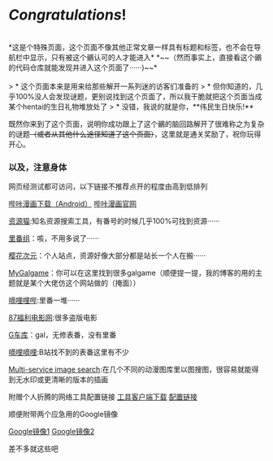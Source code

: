 # *Congratulations*!
</br>
*这是个特殊页面，这个页面不像其他正常文章一样具有标题和标签，也不会在导航栏中显示，只有被这个鶸认可的人才能进入*  
*~~（然而事实上，直接看这个鶸的代码仓库就能发现并进入这个页面了······)~~*
</br>
</br>
> * 这个页面本来是用来给那些解开一系列迷的访客们准备的
> * 但你知道的，几乎100%没人会发现谜题，更别说找到这个页面了，所以我干脆就把这个页面当成某个hentai的生日礼物堆放处了
> * 没错，我说的就是你，**伟民生日快乐!**

既然你来到了这个页面，说明你成功跟上了这个鶸的脑回路解开了很难称之为复杂的谜题~~（或者从其他什么途径知道了这个页面）~~，这里就是通关奖励了，祝你玩得开心。

### 以及，注意身体

网页经测试都可访问，以下链接不推荐点开的程度由高到低排列

[哔咔漫画下载（Android）](https://transfer.sh/CjJbv/picacg_2.1.0.5.apk)
[哔咔漫画官网](http://picacg.net/)

[资源猫](https://www.ziyuanmao.org):知名资源搜索工具，有番号的时候几乎100%可找到资源······

[里番组](https://lfz.fun/)：咳，不用多说了······

[樱花次元](https://yhacg.us/)：个人站点，资源好像大部分都是站长一个人在搬······

[MyGalgame](http://www.mygalgame.com/)：你可以在这里找到很多galgame（顺便提一提，我的博客的用的主题就是某个大佬仿这个网站做的（掩面））

[嘀哩哩哔](https://dlilib.com/):里番一堆······

[87福利电影网](http://www.sg80.com/):很多盗版电影

[G车库](https://www.galgame.lol/)：gal，无修表番，没有里番

[嘀哩嘀哩](http://www.dilidili.wang/):B站找不到的表番这里有不少

[Multi-service image search](http://www.iqdb.org/):在几个不同的动漫图库里以图搜图，很容易就能得到无水印或更清晰的版本的插画

附赠个人折腾的网络工具配置链接
[工具客户端下载](https://github.com/shadowsocks/shadowsocks-windows/releases/download/4.0.10/Shadowsocks-4.0.10.zip)
[配置链接](ss://Y2hhY2hhMjA6MTAwMTExMDExQDY2LjQyLjYxLjc0Ojg5ODk=#Vultr)

顺便附带两个应急用的Google镜像

[Google镜像1](https://rain.likeso.ml/)
[Google镜像2](https://plus.likeso.ml/)

差不多就这些吧
